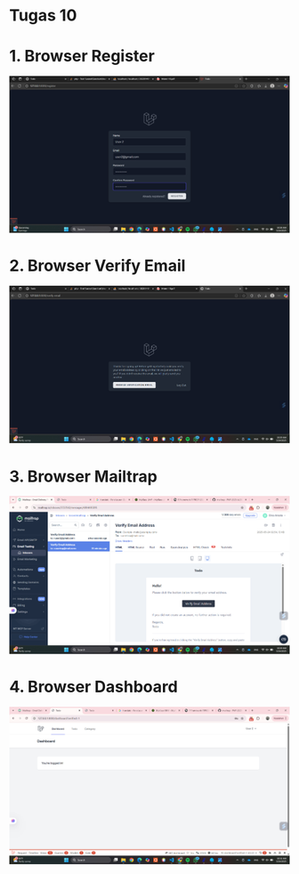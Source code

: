 # Tugas 10

# 1. Browser Register
![alt text](<screenshot/tugas 10/Browser Register.png>)

# 2. Browser Verify Email
![alt text](<screenshot/tugas 10/Browser Verify Email.png>)

# 3. Browser Mailtrap
![alt text](<screenshot/tugas 10/Browser Mailtrap.png>)

# 4. Browser Dashboard
![alt text](<screenshot/tugas 10/Browser Dashboard.png>)